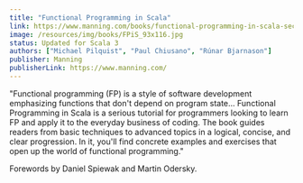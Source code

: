 ```yaml
---
title: "Functional Programming in Scala"
link: https://www.manning.com/books/functional-programming-in-scala-second-edition
image: /resources/img/books/FPiS_93x116.jpg
status: Updated for Scala 3
authors: ["Michael Pilquist", "Paul Chiusano", "Rúnar Bjarnason"]
publisher: Manning
publisherLink: https://www.manning.com/
---
```


"Functional programming (FP) is a style of software development emphasizing functions that don't depend on program state... Functional Programming in Scala is a serious tutorial for programmers looking to learn FP and apply it to the everyday business of coding. The book guides readers from basic techniques to advanced topics in a logical, concise, and clear progression. In it, you'll find concrete examples and exercises that open up the world of functional programming."

Forewords by Daniel Spiewak and Martin Odersky.
